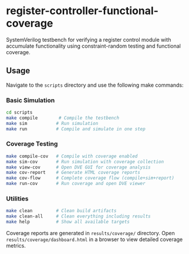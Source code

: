 # register-controller-functional-coverage

SystemVerilog testbench for verifying a register control module with accumulate functionality using constraint-random testing and functional coverage.

## Usage

Navigate to the `scripts` directory and use the following make commands:

### Basic Simulation

```bash
cd scripts
make compile        # Compile the testbench
make sim           # Run simulation
make run           # Compile and simulate in one step
```

### Coverage Testing

```bash
make compile-cov   # Compile with coverage enabled
make sim-cov       # Run simulation with coverage collection
make view-cov      # Open DVE GUI for coverage analysis
make cov-report    # Generate HTML coverage reports
make cov-flow      # Complete coverage flow (compile+sim+report)
make run-cov       # Run coverage and open DVE viewer
```

### Utilities

```bash
make clean         # Clean build artifacts
make clean-all     # Clean everything including results
make help          # Show all available targets
```

Coverage reports are generated in `results/coverage/` directory. Open `results/coverage/dashboard.html` in a browser to view detailed coverage metrics.
